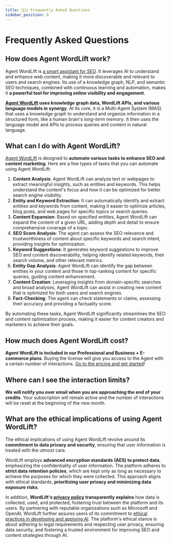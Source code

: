 ```yaml
---
title: 🙋🏽‍♀️ Frequently Asked Questions
sidebar_position: 6
---
```


# Frequently Asked Questions
## How does Agent WordLift work?
Agent WordLift is [a smart assistant for SEO](https://wordlift.io/blog/en/autonomous-ai-agents-in-seo/). It leverages AI to understand and enhance web content, making it more discoverable and relevant to users and search engines. Its use of a knowledge graph, NLP, and semantic SEO techniques, combined with continuous learning and automation, makes it **a powerful tool for improving online visibility and engagement**.

**[Agent WordLift](https://wordlift.io/ai-seo-agent/) uses knowledge graph data, WordLift APIs, and various language models in synergy**. At its core, it is a Multi-Agent System (MAS) that uses a knowledge graph to understand and organize information in a structured form, like a human brain's *long-term memory*. It then uses the language model and APIs to process queries and content in natural language. 

## What can I do with Agent WordLift? 
[Agent WordLift](https://wordlift.io/ai-seo-agent/) is designed to **automate various tasks to enhance SEO and content marketing**. Here are a few types of tasks that you can automate using Agent WordLift:

1. **Content Analysis**: Agent WordLift can analyze text or webpages to extract meaningful insights, such as entities and keywords. This helps understand the content's focus and how it can be optimized for better search engine visibility.
2. **Entity and Keyword Extraction**: It can automatically identify and extract entities and keywords from content, making it easier to optimize articles, blog posts, and web pages for specific topics or search queries.
3. **Content Expansion**: Based on specified entities, Agent WordLift can expand the content of a given URL, adding depth and detail to ensure comprehensive coverage of a topic.
4. **SEO Score Analysis**: The agent can assess the SEO relevance and trustworthiness of content about specific keywords and search intent, providing insights for optimization.
5. **Keyword Suggestions**: It generates keyword suggestions to improve SEO and content discoverability, helping identify related keywords, their search volume, and other relevant metrics.
6. **Entity Gap Analysis**: Agent WordLift can identify the gap between entities in your content and those in top-ranking content for specific queries, guiding content enhancement.
7. **Content Creation**: Leveraging insights from domain-specific searches and broad analyses, Agent WordLift can assist in creating new content that is optimized for both users and search engines.
8. **Fact-Checking**: The agent can check statements or claims, assessing their accuracy and providing a factuality score.

By automating these tasks, Agent WordLift significantly streamlines the SEO and content optimization process, making it easier for content creators and marketers to achieve their goals.

## How much does Agent WordLift cost?
**Agent WordLift is included in our Professional and Business + E-commerce plans**. Buying the license will give you access to the Agent with a certain number of interactions. [Go to the pricing and get started](https://wordlift.io/pricing/)!

## Where can I see the interaction limits? 
**We will notify you over email when you are approaching the end of your credits**. Your subscription will remain active and the number of interactions will be reset at the beginning of the new month.

## What are the ethical implications of using Agent WordLift? 
The ethical implications of using Agent WordLift revolve around its **commitment to data privacy and security**, ensuring that user information is treated with the utmost care.

WordLift employs **advanced encryption standards (AES) to protect data**, emphasizing the confidentiality of user information. The platform adheres to **strict data retention policies**, which are kept only as long as necessary to achieve the purposes for which they were collected. This approach aligns with ethical standards, **prioritizing user privacy and minimizing data exposure risks**.

In addition, **WordLift's [privacy policy](https://wordlift.io/privacy-policy/) transparently explains** how data is collected, used, and protected, fostering trust between the platform and its users. By partnering with reputable organizations such as Microsoft and OpenAI, WordLift further assures users of its commitment to [ethical practices in developing and applying AI](https://wordlift.io/blog/en/ethical-ai/). The platform's ethical stance is about adhering to legal requirements and respecting user privacy, ensuring data security, and fostering a trusted environment for improving SEO and content strategies through AI.
